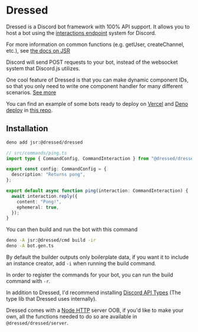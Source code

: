 # Dressed

Dressed is a Discord bot framework with 100% API support. It allows you to host a bot using the
[interactions endpoint](https://discord.com/developers/docs/interactions/overview#configuring-an-interactions-endpoint-url)
system for Discord.

For more information on common functions (e.g. getUser, createChannel, etc.), see [the docs on JSR](https://jsr.io/@dressed/dressed/doc)

Discord will send POST requests to your bot, instead of the websocket system
that Discord.js utilizes.

One cool feature of Dressed is that you can make dynamic component IDs, so that you only need to write one component handler for many different scenarios. [See more](https://dressed.vercel.app/docs/components#dynamic-component-ids)

You can find an example of some bots ready to deploy on
[Vercel](https://vercel.com) and [Deno deploy](https://deno.com/deploy) in
[this repo](https://github.com/Inbestigator/dressed-examples).

## Installation

```bash
deno add jsr:@dressed/dressed
```

```ts
// src/commands/ping.ts
import type { CommandConfig, CommandInteraction } from "@dressed/dressed";

export const config: CommandConfig = {
  description: "Returns pong",
};

export default async function ping(interaction: CommandInteraction) {
  await interaction.reply({
    content: "Pong!",
    ephemeral: true,
  });
}
```

You can then build and run the bot with this command

```bash
deno -A jsr:@dressed/cmd build -ir
deno -A bot.gen.ts
```

By default the builder outputs only boilerplate data, if you want it to
include an instance creator, add `-i` when running the build command.

In order to register the commands for your bot, you can run the build command with `-r`.

In addition to Dressed, I'd recommend installing
[Discord API Types](https://www.npmjs.com/package/discord-api-types) (The type
lib that Dressed uses internally).

Dressed comes with a [Node HTTP](https://nodejs.org/api/http.html) server OOB, if you'd like to make your own,
all the functions needed to do so are available in `@dressed/dressed/server`.
